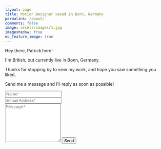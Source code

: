 ```yaml
---
layout: page
title: Motion Designer based in Bonn, Germany
permalink: /about/
comments: false
image: assets/images/1.jpg
imageshadow: true
no_feature_image: true
---
```


Hey there, Patrick here!

I'm British, but currently live in Bonn, Germany.

Thanks for stopping by to view my work, and hope you saw something you liked.


<form action="https://formspree.io/f/xqkggpwa" method="POST">    
<p class="mb-4">Send me a message and I'll reply as soon as possible!</p>
<div class="form-group row">
<div class="col-md-6">
<input class="form-control" type="text" name="name" placeholder="Name*" required>
</div>
<div class="col-md-6">
<input class="form-control" type="email" name="_replyto" placeholder="E-mail Address*" required>
</div>
</div>
<textarea rows="8" class="form-control mb-3" name="message" placeholder="Message*" required></textarea>    
<input class="btn btn-dark" type="submit" value="Send">
</form>
